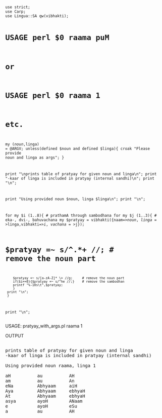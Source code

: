 <HTML><BODY>
<PRE><CODE>
use strict;
use Carp;
use Lingua::SA qw(vibhakti);

# USAGE perl $0 raama puM
# or
# USAGE perl $0 raama 1
# etc.

my ($noun,$linga) = @ARGV;
unless(defined $noun and defined $linga){
        croak "Please provide noun and linga as args";
        }

print "\nprints table of pratyay for given noun and linga\n";
print "-kaar of linga is included in pratyay (internal sandhi)\n";
print "\n";

print "Using provided noun $noun, linga $linga\n";
print "\n";

for my $i (1..8){	# prathamA through sambodhana
    for my $j (1..3){	# eka-, dvi-, bahuvachana
        my $pratyay =
			vibhakti({naam=>$noun,linga=>$linga,vibhakti=>$i,vachana=>$j});
#		$pratyay =~ s/^.*\+ //;		# remove the noun part
		$pratyay =~ s/[a-zA-Z]* \+ //g;		# remove the noun part
		if($i==8){$pratyay =~ s/^he //;}	# remove the sambodhan
        printf "%-10s\t",$pratyay;
        }
     print "\n";
     }
print "\n";
</CODE></PRE><P>
USAGE: pratyay_with_args.pl raama 1<P>
OUTPUT<BR>
<PRE>

prints table of pratyay for given noun and linga
-kaar of linga is included in pratyay (internal sandhi)

Using provided noun raama, linga 1

aH        	au        	AH        	
am        	au        	An        	
eNa       	Abhyaam   	aiH       	
Aya       	Abhyaam   	ebhyaH    	
At        	Abhyaam   	ebhyaH    	
asya      	ayoH      	ANaam     	
e         	ayoH      	eSu       	
a         	au        	AH        	

</PRE>
</BODY></HTML>
